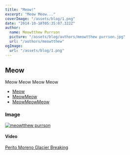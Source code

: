 ```yaml
---
title: "Meow!"
excerpt: "Meow Meow..."
coverImage: "/assets/blog/1.png"
date: "2014-10-18T05:35:07.322Z"
author:
  name: Meowtthew Purrson
  picture: "/assets/blog/authors/meowtthew purrson.jpg"
  url: "/authors/meowtthew"
ogImage:
  url: "/assets/blog/1.png"
---
```


## Meow

Meow Meow Meow Meow

- [Meow](https://www.google.com/)
- [MeowMeow](about)
- [MeowMeowMeow](/about)

### Image

[![meowtthew purrson](/assets/blog/authors/meowtthew%20purrson.jpg "meowtthew purrson")](/assets/blog/authors/meowtthew%20purrson.jpg)

#### Video

[Perito Moreno Glacier Breaking](https://www.youtube-nocookie.com/embed/QATmUFIjNRY)
